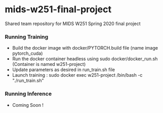 # mids-w251-final-project
Shared team repository for MIDS W251 Spring 2020 final project

### Running Training
 
 - Build the docker image with docker/PYTORCH.build file (name image pytorch_cuda)
 - Run the docker container headless using sudo docker/docker_run.sh (Container is named w251-project)
 - Update parameters as desired in run_train.sh file 
 - Launch training : sudo docker exec w251-project /bin/bash -c "./run_train.sh" 


### Running Inference

 - Coming Soon !
